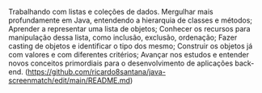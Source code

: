 
Trabalhando com listas e coleções de dados.
Mergulhar mais profundamente em Java, entendendo a hierarquia de classes e métodos;
Aprender a representar uma lista de objetos;
Conhecer os recursos para manipulação dessa lista, como inclusão, exclusão, ordenação;
Fazer casting de objetos e identificar o tipo dos mesmo;
Construir os objetos já com valores e com diferentes critérios;
Avançar nos estudos e entender novos conceitos primordiais para o desenvolvimento de aplicações back-end.
(https://github.com/ricardo8santana/java-screenmatch/edit/main/README.md)
